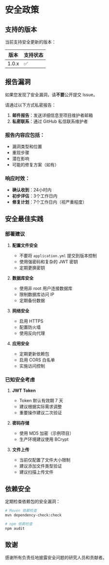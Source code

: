 # 安全政策

## 支持的版本

当前支持安全更新的版本：

| 版本 | 支持状态 |
| ------- | ------------------ |
| 1.0.x   | :white_check_mark: |

## 报告漏洞

如果您发现了安全漏洞，请**不要**公开提交 Issue。

请通过以下方式私密报告：

1. **邮件报告**：发送详细信息至项目维护者邮箱
2. **私密联系**：通过 GitHub 私信联系维护者

### 报告内容应包括：

- 漏洞类型和位置
- 重现步骤
- 潜在影响
- 可能的修复方案（如有）

### 响应时效：

- **确认收到**：24小时内
- **初步评估**：3个工作日内
- **修复计划**：7个工作日内（视严重程度）

## 安全最佳实践

### 部署建议

1. **配置文件安全**
   - 不要将 `application.yml` 提交到版本控制
   - 使用强密码和复杂的 JWT 密钥
   - 定期更换密钥

2. **数据库安全**
   - 使用非 root 用户连接数据库
   - 限制数据库访问 IP
   - 定期备份数据

3. **网络安全**
   - 启用 HTTPS
   - 配置防火墙
   - 使用反向代理

4. **应用安全**
   - 定期更新依赖包
   - 启用 CORS 白名单
   - 实施访问控制

### 已知安全考虑

1. **JWT Token**
   - Token 默认有效期 7 天
   - 建议根据实际需求调整
   - 重要操作建议二次验证

2. **密码存储**
   - 使用 MD5 加密（示例项目）
   - 生产环境建议使用 BCrypt

3. **文件上传**
   - 当前仅配置了文件大小限制
   - 建议添加文件类型验证
   - 建议扫描上传文件

## 依赖安全

定期检查依赖包的安全漏洞：

```bash
# Maven 依赖检查
mvn dependency-check:check

# npm 依赖检查
npm audit
```

## 致谢

感谢所有负责任地披露安全问题的研究人员和贡献者。

